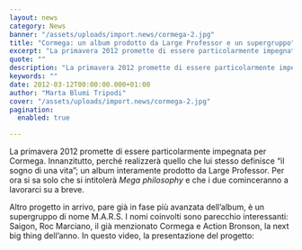 ```yaml
---
layout: news
category: News
banner: "/assets/uploads/import.news/cormega-2.jpg"
title: "Cormega: un album prodotto da Large Professor e un supergruppo"
excerpt: "La primavera 2012 promette di essere particolarmente impegnata per Cormega. Innanzitutto, perché realizzerà quello che lui stesso definisce “il sogno di una vita”; un album interamente prodotto da Large Professor. Per ora si sa solo che si intitolerà Mega philosophy e che i due cominceranno a lavorarci su a breve. Altro progetto in arrivo, pare [&hellip"
quote: ""
description: "La primavera 2012 promette di essere particolarmente impegnata per Cormega. Innanzitutto, perché realizzerà quello che lui stesso definisce “il sogno di una vita”; un album interamente prodotto da Large Professor. Per ora si sa solo che si intitolerà Mega philosophy e che i due cominceranno a lavorarci su a breve. Altro progetto in arrivo, pare [&hellip"
keywords: ""
date: 2012-03-12T00:00:00.000+01:00
author: "Marta Blumi Tripodi"
cover: "/assets/uploads/import.news/cormega-2.jpg"
pagination:
  enabled: true

---
```


La primavera 2012 promette di essere particolarmente impegnata per Cormega. Innanzitutto, perché realizzerà quello che lui stesso definisce “il sogno di una vita”; un album interamente prodotto da Large Professor. Per ora si sa solo che si intitolerà _Mega philosophy_ e che i due cominceranno a lavorarci su a breve.

Altro progetto in arrivo, pare già in fase più avanzata dell’album, è un supergruppo di nome M.A.R.S. I nomi coinvolti sono parecchio interessanti: Saigon, Roc Marciano, il già menzionato Cormega e Action Bronson, la next big thing dell’anno. In questo video, la presentazione del progetto:  